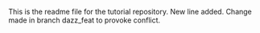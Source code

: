 This is the readme file for the tutorial repository.
New line added.
Change made in branch dazz_feat to provoke conflict.


